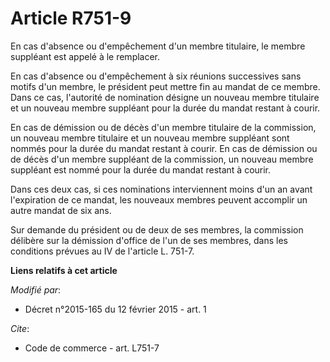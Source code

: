 # Article R751-9

En cas d'absence ou d'empêchement d'un membre titulaire, le membre suppléant est appelé à le remplacer.

En cas d'absence ou d'empêchement à six réunions successives sans motifs d'un membre, le président peut mettre fin au mandat
de ce membre. Dans ce cas, l'autorité de nomination désigne un nouveau membre titulaire et un nouveau membre suppléant pour
la durée du mandat restant à courir.

En cas de démission ou de décès d'un membre titulaire de la commission, un nouveau membre titulaire et un nouveau membre
suppléant sont nommés pour la durée du mandat restant à courir. En cas de démission ou de décès d'un membre suppléant de la
commission, un nouveau membre suppléant est nommé pour la durée du mandat restant à courir.

Dans ces deux cas, si ces nominations interviennent moins d'un an avant l'expiration de ce mandat, les nouveaux membres
peuvent accomplir un autre mandat de six ans.

Sur demande du président ou de deux de ses membres, la commission délibère sur la démission d'office de l'un de ses membres,
dans les conditions prévues au IV de l'article L. 751-7.

**Liens relatifs à cet article**

_Modifié par_:

  - Décret n°2015-165 du 12 février 2015 - art. 1

_Cite_:

  - Code de commerce - art. L751-7

